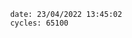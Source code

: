 

                date: 23/04/2022 13:45:02
                cycles: 65100

                         